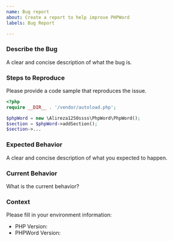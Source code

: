 ```yaml
---
name: Bug report
about: Create a report to help improve PHPWord
labels: Bug Report

---
```


### Describe the Bug

A clear and concise description of what the bug is.

### Steps to Reproduce

Please provide a code sample that reproduces the issue.

```php
<?php
require __DIR__ . '/vendor/autoload.php';

$phpWord = new \Alireza1250ssss\PhpWord\PhpWord();
$section = $phpWord->addSection();
$section->...
```

### Expected Behavior

A clear and concise description of what you expected to happen.

### Current Behavior

What is the current behavior?

### Context

Please fill in your environment information:

- PHP Version:
- PHPWord Version:
